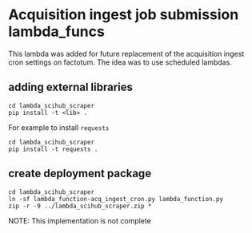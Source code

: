 # Acquisition ingest job submission lambda_funcs
This lambda was added for future replacement of the acquisition ingest cron settings on factotum.
The idea was to use scheduled lambdas.

## adding external libraries
```
cd lambda_scihub_scraper
pip install -t <lib> .
```

For example to install `requests`
```
cd lambda_scihub_scraper
pip install -t requests .
```

## create deployment package
```
cd lambda_scihub_scraper
ln -sf lambda_function-acq_ingest_cron.py lambda_function.py
zip -r -9 ../lambda_scihub_scraper.zip *
```

NOTE: This implementation is not complete
